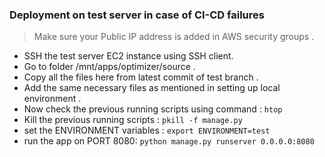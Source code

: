 ### Deployment on test server in case of CI-CD failures
> Make sure your Public IP address is added in AWS security groups .
* SSH the test server EC2 instance using SSH client.
* Go to folder /mnt/apps/optimizer/source .
* Copy all the files here from latest commit of test branch .
* Add the same necessary files as mentioned in setting up local environment .
* Now check the previous running scripts using command : `htop`
* Kill the previous running scripts : `pkill -f manage.py`
* set the ENVIRONMENT variables : `export ENVIRONMENT=test`
* run the app on PORT 8080: `python manage.py runserver 0.0.0.0:8080`